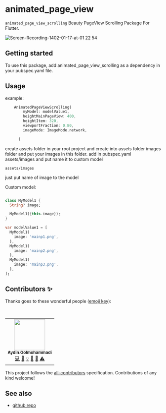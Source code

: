 # animated_page_view

`animated_page_view_scrolling` Beauty PageView Scrolling Package For Flutter.


![Screen-Recording-1402-01-17-at-01 22 54](https://user-images.githubusercontent.com/25421480/230220827-dfc83d26-1772-4d59-87ae-29618a2a1173.gif)



## Getting started

To use this package, add animated_page_view_scrolling as a dependency in your pubspec.yaml file.

## Usage

example:

```dart
    AnimatedPageViewScrolling(
        myModel: modelValue1,
        heightMainPageView: 400,
        heightItem: 320,
        viewportFraction: 0.80,
        imageMode: ImageMode.network,

      )
```
create assets folder in your root project and create into assets folder images folder and put your images in this folder.
add in pubspec.yaml assets/images and put name it to custom model

`assets/images`

just put name of image to the model

Custom model:

```dart

class MyModel1 {
  String? image;

  MyModel1({this.image});
}

var modelValue1 = [
  MyModel1(
    image: 'mainp1.png',
  ),
  MyModel1(
    image: 'mainp2.png',
  ),
  MyModel1(
    image: 'mainp3.png',
  ),
];

```
## Contributors ✨

Thanks goes to these wonderful people ([emoji key](https://allcontributors.org/docs/en/emoji-key)):

<!-- ALL-CONTRIBUTORS-LIST:START - Do not remove or modify this section -->
<!-- prettier-ignore-start -->
<!-- markdownlint-disable -->
<table>
  <tr>
    <td align="center"><a href="https://github.com/AydinGolMohammadi"><img src="https://avatars.githubusercontent.com/u/117850360?v=4" width="100px;" alt=""/><br /><sub><b>Aydin Golmohammadi</b></sub></a><br /><a href="https://github.com/iManYarahmadi/animated_page_view_scrolling/commits?author=EhsanAramide" title="Code">💻</a> <a href="https://github.com/iManYarahmadi/animated_page_view_scrolling?author=EhsanAramide" title="Documentation">📖</a> <a href="#example-aydingolmohammadi" title="Examples">💡</a> <a href="#maintenance-aydingolmohammadi" title="Maintenance">🚧</a> <a href="https://github.com/iManYarahmadi/animated_page_view_scrolling/pull/2" title="Reviewed Pull Requests">👀</a> <a href="https://github.com/iManYarahmadi/animated_page_view_scrolling?author=aydingolmohammadi" title="Tests">⚠️</a></td>
    </sub></a><br /></td>
  </tr>
</table>

<!-- markdownlint-restore -->
<!-- prettier-ignore-end -->

<!-- ALL-CONTRIBUTORS-LIST:END -->

This project follows the [all-contributors](https://github.com/all-contributors/all-contributors) specification. Contributions of any kind welcome!
## See also

 - [github repo](https://github.com/iManYarahmadi/animated_page_view_scrolling.git) 
